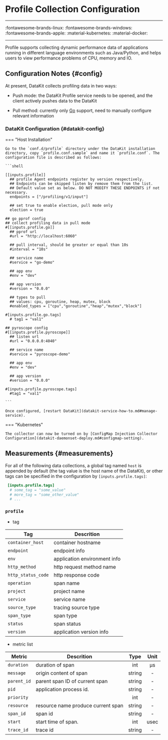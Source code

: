 
# Profile Collection Configuration
---

:fontawesome-brands-linux: :fontawesome-brands-windows: :fontawesome-brands-apple: :material-kubernetes: :material-docker:

---

Profile supports collecting dynamic performance data of applications running in different language environments such as Java/Python, and helps users to view performance problems of CPU, memory and IO.

## Configuration Notes {#config}

At present, DataKit collects profiling data in two ways: 

- Push mode: the DataKit Profile service needs to be opened, and the client actively pushes data to the DataKit 

- Pull method: currently only [Go](profile-go.md) support, need to manually configure relevant information

### DataKit Configuration {#datakit-config}

=== "Host Installation"

    Go to the `conf.d/profile` directory under the DataKit installation directory, copy `profile.conf.sample` and name it `profile.conf`. The configuration file is described as follows:
    
    ```shell
        
    [[inputs.profile]]
      ## profile Agent endpoints register by version respectively.
      ## Endpoints can be skipped listen by remove them from the list.
      ## Default value set as below. DO NOT MODIFY THESE ENDPOINTS if not necessary.
      endpoints = ["/profiling/v1/input"]
    
      ## set true to enable election, pull mode only
      election = true
    
    ## go pprof config
    ## collect profiling data in pull mode
    #[[inputs.profile.go]]
      ## pprof url
      #url = "http://localhost:6060"
    
      ## pull interval, should be greater or equal than 10s
      #interval = "10s"
    
      ## service name
      #service = "go-demo"
    
      ## app env
      #env = "dev"
    
      ## app version
      #version = "0.0.0"
    
      ## types to pull
      ## values: cpu, goroutine, heap, mutex, block
      #enabled_types = ["cpu","goroutine","heap","mutex","block"]
    
    #[inputs.profile.go.tags]
      # tag1 = "val1"
    
    ## pyroscope config
    #[[inputs.profile.pyroscope]]
      ## listen url
      #url = "0.0.0.0:4040"
    
      ## service name
      #service = "pyroscope-demo"
    
      ## app env
      #env = "dev"
    
      ## app version
      #version = "0.0.0"
    
    #[inputs.profile.pyroscope.tags]
      #tag1 = "val1"
    
    ```
    
    Once configured, [restart DataKit](datakit-service-how-to.md#manage-service).

=== "Kubernetes"

    The collector can now be turned on by [ConfigMap Injection Collector Configuration](datakit-daemonset-deploy.md#configmap-setting).

## Measurements {#measurements}

For all of the following data collections, a global tag named `host` is appended by default (the tag value is the host name of the DataKit), or other tags can be specified in the configuration by `[inputs.profile.tags]`:

``` toml
 [inputs.profile.tags]
  # some_tag = "some_value"
  # more_tag = "some_other_value"
  # ...
```



### `profile`



- tag


| Tag | Descrition |
|  ----  | --------|
|`container_host`|container hostname|
|`endpoint`|endpoint info|
|`env`|application environment info|
|`http_method`|http request method name|
|`http_status_code`|http response code|
|`operation`|span name|
|`project`|project name|
|`service`|service name|
|`source_type`|tracing source type|
|`span_type`|span type|
|`status`|span status|
|`version`|application version info|

- metric list


| Metric | Descrition | Type | Unit |
| ---- |---- | :---:    | :----: |
|`duration`|duration of span|int|μs|
|`message`|origin content of span|string|-|
|`parent_id`|parent span ID of current span|string|-|
|`pid`|application process id.|string|-|
|`priority`||int|-|
|`resource`|resource name produce current span|string|-|
|`span_id`|span id|string|-|
|`start`|start time of span.|int|usec|
|`trace_id`|trace id|string|-|


